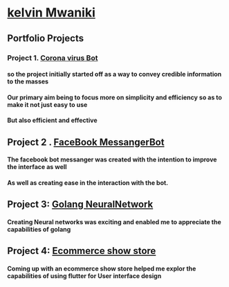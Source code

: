 # [kelvin Mwaniki ](https://kelvin169.github.io/kelvinMwaniki/)
## Portfolio Projects
### Project 1. [Corona virus Bot ](https://webchat.snatchbot.me/2d7fac783f74a5e528703986d0d2702f01dd35233435a0c67ca9f5282e3b98af)
#### so the project initially started off as a way to convey credible information to the masses 
#### Our primary aim being to focus more on simplicity and efficiency so as to make it not just easy to use 
#### But also efficient and effective 

## Project 2 . [FaceBook MessangerBot](https://www.messenger.com/t/ytfcoronavirusbot)
#### The facebook bot messanger was created with the intention to improve the interface as well 
#### As well as creating ease in the interaction with the bot.

## Project 3: [Golang NeuralNetwork](https://github.com/kelvin169/Golang-Neuralnet)
#### Creating Neural networks was exciting and enabled me to appreciate the capabilities of golang

## Project 4: [Ecommerce show store](https://github.com/kelvin169/Flutter-Adidas-Shoes-Ecommerce-App-UI)
#### Coming up with an ecommerce show store helped me explor the capabilities of using flutter for User interface design
